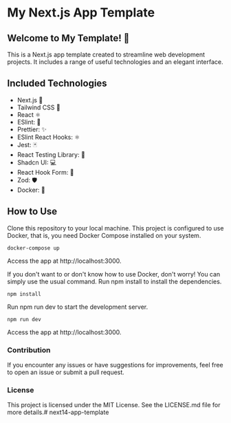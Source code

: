 # My Next.js App Template

## Welcome to My Template! 🌟

This is a Next.js app template created to streamline web development projects. It includes a range of useful technologies and an elegant interface.

## Included Technologies
- Next.js 🚀
- Tailwind CSS 🎨
- React ⚛️
- ESlint: 🚦
- Prettier: ✨
- ESlint React Hooks: ⚛️
- Jest: 🃏
- React Testing Library: 🧪
- Shadcn UI: 💻
- React Hook Form: 📝
- Zod: 🛡️
- Docker: 🐳
## How to Use
Clone this repository to your local machine.
This project is configured to use Docker, that is, you need Docker Compose installed on your system.
```
docker-compose up
```
Access the app at http://localhost:3000.

If you don't want to or don't know how to use Docker, don't worry! You can simply use the usual command. Run npm install to install the dependencies.
```
npm install
```
Run npm run dev to start the development server.
```
npm run dev
```
Access the app at http://localhost:3000.


### Contribution
If you encounter any issues or have suggestions for improvements, feel free to open an issue or submit a pull request.

### License
This project is licensed under the MIT License. See the LICENSE.md file for more details.# next14-app-template
